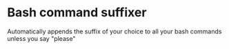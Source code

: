# Bash command suffixer
Automatically appends the suffix of your choice to all your bash commands unless you say "please"
